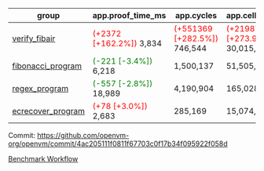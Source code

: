 | group | app.proof_time_ms | app.cycles | app.cells_used | leaf.proof_time_ms | leaf.cycles | leaf.cells_used |
| -- | -- | -- | -- | -- | -- | -- |
| [verify_fibair](https://github.com/openvm-org/openvm/blob/benchmark-results/benchmarks-pr/1187/verify_fibair-4ac205111f0811f67703c0f17b34f095922f058d.md) |<span style='color: red'>(+2372 [+162.2%])</span> 3,834 | <span style='color: red'>(+551369 [+282.5%])</span> 746,544 | <span style='color: red'>(+21987492 [+273.9%])</span> 30,015,704 |- | - | - |
| [fibonacci_program](https://github.com/openvm-org/openvm/blob/benchmark-results/benchmarks-pr/1187/fibonacci-4ac205111f0811f67703c0f17b34f095922f058d.md) |<span style='color: green'>(-221 [-3.4%])</span> 6,218 |  1,500,137 |  51,505,102 | 15,555 |  3,171,694 |  128,861,027 |
| [regex_program](https://github.com/openvm-org/openvm/blob/benchmark-results/benchmarks-pr/1187/regex-4ac205111f0811f67703c0f17b34f095922f058d.md) |<span style='color: green'>(-557 [-2.8%])</span> 18,989 |  4,190,904 |  165,028,173 |<span style='color: green'>(-177 [-0.6%])</span> 30,841 |  6,526,013 |  291,331,789 |
| [ecrecover_program](https://github.com/openvm-org/openvm/blob/benchmark-results/benchmarks-pr/1187/ecrecover-4ac205111f0811f67703c0f17b34f095922f058d.md) |<span style='color: red'>(+78 [+3.0%])</span> 2,683 |  285,169 |  15,074,875 |<span style='color: red'>(+1104 [+2.7%])</span> 42,720 |  9,649,430 |  439,968,381 |


Commit: https://github.com/openvm-org/openvm/commit/4ac205111f0811f67703c0f17b34f095922f058d

[Benchmark Workflow](https://github.com/openvm-org/openvm/actions/runs/12662261919)
